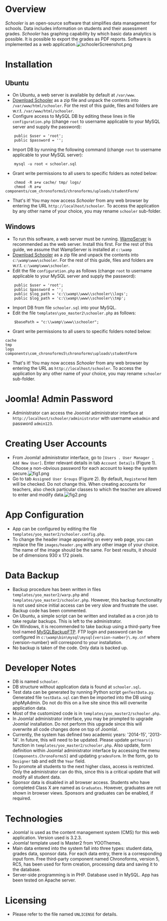 # Overview #

*Schooler* is an open-source software that simplifies data management for schools. Data includes information on students and their assessment grades. *Schooler* has graphing capability by which basic data analytics is possible. It is possible to export the grades as PDF reports. Software is implemented as a web application.![schoolerScreenshot.png](https://bitbucket.org/repo/pMzyyE/images/1792185879-schoolerScreenshot.png)

# Installation #
## Ubuntu ##
* On Ubuntu, a web server is available by default at `/var/www`.
* [Download Schooler](https://bitbucket.org/arvindpdmn/schooler/downloads)  as a zip file and unpack the contents into `/var/www/html/schooler`. For the rest of this guide, files and folders are w.r.t. `/var/www/html/schooler`.
* Configure access to MySQL DB by editing these lines in file `configuration.php` (change `root` to username applicable to your MySQL server and supply the password):
```
	public $user = 'root';
	public $password = '';
```
* Import DB by running the following command (change `root` to username applicable to your MySQL server):
```
	mysql -u root < schooler.sql
```
* Grant write permissions to all users to specific folders as noted below:
```
	chmod -R a+w cache/ tmp/ logs/
	chmod -R a+w components/com_chronoforms5/chronoforms/uploads/studentForm/
```
* That's it! You may now access *Schooler* from any web browser by entering the URL `http://localhost/schooler`. To access the application by any other name of your choice, you may rename `schooler` sub-folder.

## Windows ##
* To run this software, a web server must be running. [WampServer](http://www.wampserver.com/en/) is recommended as the web server. Install this first. For the rest of this guide, we assume that WampServer is installed at `c:\wamp`
* [Download Schooler](https://bitbucket.org/arvindpdmn/schooler/downloads)  as a zip file and unpack the contents into `c:\wamp\www\schooler`. For the rest of this guide, files and folders are w.r.t. `c:\wamp\www\schooler`.
* Edit the file `configuration.php` as follows (change `root` to username applicable to your MySQL server and supply the password):
```
	public $user = 'root';
	public $password = '';
	public $log_path = 'c:\\wamp\\www\\schooler\\logs';
	public $log_path = 'c:\\wamp\\www\\schooler\\tmp';
```
* Import DB from file `schooler.sql` into your MySQL.
* Edit the file `templates\yoo_master2\schooler.php` as follows:
```
	$basePath = "c:\\wamp\\www\\schooler";
```
* Grant write permissions to all users to specific folders noted below:
```
cache
tmp
logs
components\com_chronoforms5\chronoforms\uploads\studentForm
```
* That's it! You may now access *Schooler* from any web browser by entering the URL as `http://localhost/schooler`. To access the application by any other name of your choice, you may rename `schooler` sub-folder.

# Joomla! Admin Password #
* Administrator can access the Joomla! administrator interface at `http://localhost/schooler/administrator` with username `webadmin` and password `admin123`.

# Creating User Accounts #
* From Joomla! administrator interface, go to `[Users . User Manager . Add New User]`. Enter relevant details in tab `Account Details` (Figure 1). Choose a non-obvious password for each account to keep the system secure.![fig1.png](https://bitbucket.org/repo/pMzyyE/images/3234526951-fig1.png)
* Go to tab `Assigned User Groups` (Figure 2). By default, `Registered` item will be checked. Do not change this. When creating accounts for teachers, also check particular classes to which the teacher are allowed to enter and modify data.![fig2.png](https://bitbucket.org/repo/pMzyyE/images/3953217511-fig2.png)

# App Configuration #
* App can be configured by editing the file `templates/yoo_master2/schooler.config.php`.
* To change the header image appearing on every web page, you can replace the file `images/header.png` with any other image of your choice. The name of the image should be the same. For best results, it should be of dimensions 930 x 172 pixels.

# Data Backup #
* Backup procedure has been written in files `templates/yoo_master2/warp.php` and `templates/yoo_master2/schooler.php`. However, this backup functionality is not used since initial access can be very slow and frustrate the user. Backup code has been commented.
* On Ubuntu, a simple script can be written and installed as a cron job to take regular backups. This is left to the administrator.
* On Windows, it is recommended to take backup using a third-party free tool named [MySQLBackupFTP](http://mysqlbackupftp.com). FTP login and password can be configured in `c:\wamp\bin\mysql\mysql{version-number}\.my.cnf` where {version-number} will correspond to your installation.
* No backup is taken of the code. Only data is backed up.

# Developer Notes #
* DB is named `schooler`.
* DB structure without application data is found at `schooler.sql`.
* Test data can be generated by running Python script `genTestData.py`. Generated file `testData.sql` can then be imported into the DB using phpMyAdmin. Do not do this on a live site since this will overwrite application data.
* Most of the customized code is in `templates/yoo_master2/schooler.php`.
* In Joomla! administrator interface, you may be prompted to upgrade Joomla! installation. Do not perform this upgrade since this will overwrite all code changes done on top of Joomla!.
* Currently, the system has defined two academic years: '2014-15', '2013-14'. In future, this will need to be updated. Please update `getYears()` function in `templates/yoo_master2/schooler.php`. Also update, form definition within Joomla! administrator interface by accessing the menu `[Components.ChronoForms5]` and updating `gradesForm`. In the  form, go to `Designer` tab and edit the `Year` field.
* To promote all students to the next higher class, access is restricted. Only the administrator can do this, since this is a critical update that will modify all student data.
* Sponsor data is disabled in all browser access. Students who have completed Class X are named as `Graduates`. However, graduates are not shown in browser views. Sponsors and graduates can be enabled, if required.

# Technologies #
* Joomla! is used as the content management system (CMS) for this web application. Version used is 3.2.3.
* Joomla! template used is Master2 from YOOThemes.
* Main data entered into the system fall into three types: student data, grades data, sponsor data. For each data entry, there is a corresponding input form. Free third-party component named Chronoforms, version 5, RC5, has been used for form creation, processing data and saving it to the database.
* Server-side programming is in PHP. Database used in MySQL. App has been tested on Apache server.

# Licensing #
* Please refer to the file named `UNLICENSE` for details.